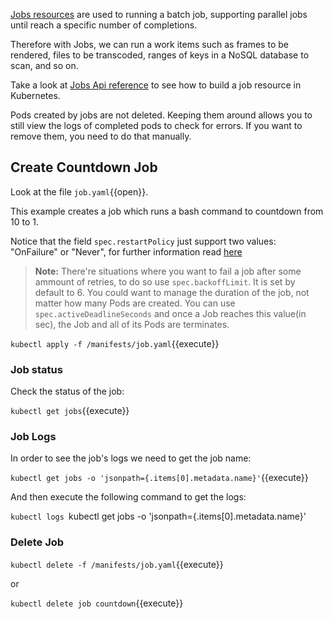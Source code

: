 [Jobs resources](https://kubernetes.io/docs/concepts/workloads/controllers/jobs-run-to-completion/) are used to running a batch job, supporting parallel jobs until reach a specific number of completions.

Therefore with Jobs, we can run a work items such as frames to be rendered, files to be transcoded, ranges of keys in a NoSQL database to scan, and so on.

Take a look at [Jobs Api reference](https://kubernetes.io/docs/reference/generated/kubernetes-api/v1.11/#job-v1-batch) to see how to build a job resource in Kubernetes.

Pods created by jobs are not deleted. Keeping them around allows you to still view the logs of completed pods to check for errors. If you want to remove them, you need to do that manually.

## Create Countdown Job

Look at the file `job.yaml`{{open}}. 

This example creates a job which runs a bash command to countdown from 10 to 1.

Notice that the field `spec.restartPolicy` just support two values: "OnFailure" or "Never", for further information read [here](https://kubernetes.io/docs/concepts/workloads/pods/pod-lifecycle/#example-states)

> **Note:** There're situations where you want to fail a job after some ammount of retries, to do so use `spec.backoffLimit`. It is set by default to 6.
> You could want to manage the duration of the job, not matter how many Pods are created. You can use `spec.activeDeadlineSeconds` and once a Job reaches this value(in sec), the Job and all of its Pods are terminates.

`kubectl apply -f /manifests/job.yaml`{{execute}}

### Job status

Check the status of the job:

`kubectl get jobs`{{execute}}

### Job Logs

In order to see the job's logs we need to get the job name:

`kubectl get jobs -o 'jsonpath={.items[0].metadata.name}'`{{execute}}

And then execute the following command to get the logs:

`kubectl logs `kubectl get jobs -o 'jsonpath={.items[0].metadata.name}'` `

### Delete Job

`kubectl delete -f /manifests/job.yaml`{{execute}}

or 

`kubectl delete job countdown`{{execute}}